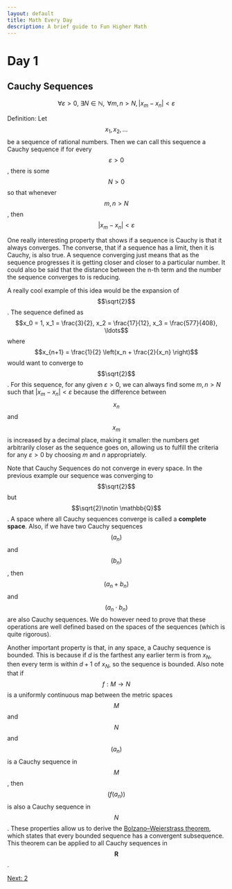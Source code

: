 ```yaml
---
layout: default
title: Math Every Day
description: A brief guide to Fun Higher Math
---
```

# Day 1

## Cauchy Sequences

$$\forall \varepsilon > 0,\ \exists N \in \mathbb{N}, \,\ \forall m,n > N,\left| x_m - x_n \right|<\varepsilon$$

Definition: Let $$x_1,x_2,\ldots$$ be a sequence of rational numbers. Then we can call this sequence a Cauchy sequence if for every $$
\varepsilon>0$$, there is some $$N>0$$ so that whenever $$m,n>N$$, then $$\left| x_m - x_n \right|<\varepsilon$$

One really interesting property that shows if a sequence is Cauchy is that it always converges. The converse, that if a sequence has a limit, then it is Cauchy, is also true. A sequence converging just means that as the sequence progresses it is getting closer and closer to a particular number. It could also be said that the distance between the n-th term and the number the sequence converges to is reducing.

A really cool example of this idea would be the expansion of $$\sqrt{2}$$. The sequence defined as 
$$x_0 = 1, x_1 = \frac{3}{2}, x_2 = \frac{17}{12}, x_3 = \frac{577}{408}, \ldots$$ 
where $$x_{n+1} = \frac{1}{2} \left(x_n + \frac{2}{x_n} \right)$$
would want to converge to $$\sqrt{2}$$. For this sequence, for any given $\varepsilon>0$, we can always find some $m,n > N$ such that $\lvert x_m - x_n\rvert < \varepsilon$ because the difference between $$x_n$$ and $$x_m$$ is increased by a decimal place, making it smaller: the numbers get arbitrarily closer as the sequence goes on, allowing us to fulfill the criteria for any  $\varepsilon>0$ by choosing $m$ and $n$ appropriately.

Note that Cauchy Sequences do not converge in every space. In the previous example our sequence was converging to $$\sqrt{2}$$ but $$\sqrt{2}\notin \mathbb{Q}$$. A space where all Cauchy sequences converge is called a **complete space**. Also, if we have two Cauchy sequences $$(a_n)$$ and $$(b_n)$$, then $$(a_n+b_n)$$ and $$(a_n \cdot b_n)$$ are also Cauchy sequences. We do however need to prove that these operations are well defined based on the spaces of the sequences (which is quite rigorous).

Another important property is that, in any space, a Cauchy sequence is bounded. This is because if $d$ is the farthest any earlier term is from $x_N$, then every term is within $d + 1$ of $x_N$, so the sequence is bounded. Also note that if $$f : M \to N$$ is a uniformly continuous map between the metric spaces $$M$$ and $$N$$ and $$(a_n)$$ is a Cauchy sequence in $$M$$, then $$(f(a_n))$$ is also a Cauchy sequence in $$N$$. These properties allow us to derive the [Bolzano–Weierstrass theorem](https://en.wikipedia.org/wiki/Bolzano%E2%80%93Weierstrass_theorem), which states that every bounded sequence has a convergent subsequence. This theorem can be applied to all Cauchy sequences in $$\mathbf{R}$$.

<div class="day-nav">
  <a href="./day2" class="day-nav__link">Next: 2</a>
</div>
